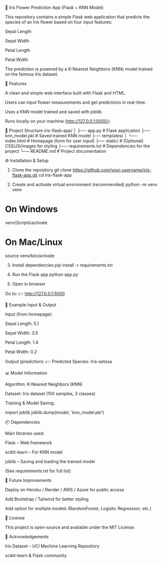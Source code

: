 🌸 Iris Flower Prediction App (Flask + KNN Model)

This repository contains a simple Flask web application that predicts the species of an Iris flower based on four input features:

Sepal Length

Sepal Width

Petal Length

Petal Width

The prediction is powered by a K-Nearest Neighbors (KNN) model trained on the famous Iris dataset.

📌 Features

A clean and simple web interface built with Flask and HTML.

Users can input flower measurements and get predictions in real-time.

Uses a KNN model trained and saved with joblib.

Runs locally on your machine (http://127.0.0.1:5000/).

📂 Project Structure
iris-flask-app/
│
├── app.py                # Flask application
├── knn_model.pkl         # Saved trained KNN model
├── templates/
│   └── index.html        # Homepage (form for user input)
├── static/               # (Optional) CSS/JS/images for styling
├── requirements.txt      # Dependencies for the project
└── README.md             # Project documentation

⚙️ Installation & Setup
1. Clone the repository
git clone https://github.com/your-username/iris-flask-app.git
cd iris-flask-app

2. Create and activate virtual environment (recommended)
python -m venv venv
# On Windows
venv\Scripts\activate
# On Mac/Linux
source venv/bin/activate

3. Install dependencies
pip install -r requirements.txt

4. Run the Flask app
python app.py

5. Open in browser

Go to:
👉 http://127.0.0.1:5000

🧪 Example Input & Output

Input (from homepage):

Sepal Length: 5.1

Sepal Width: 3.5

Petal Length: 1.4

Petal Width: 0.2

Output (prediction):
👉 Predicted Species: Iris-setosa

📊 Model Information

Algorithm: K-Nearest Neighbors (KNN)

Dataset: Iris dataset (150 samples, 3 classes)

Training & Model Saving:

import joblib
joblib.dump(model, 'knn_model.pkl')

📦 Dependencies

Main libraries used:

Flask – Web framework

scikit-learn – For KNN model

joblib – Saving and loading the trained model

(See requirements.txt for full list)

🚀 Future Improvements

Deploy on Heroku / Render / AWS / Azure for public access

Add Bootstrap / Tailwind for better styling

Add option for multiple models (RandomForest, Logistic Regression, etc.)

📝 License

This project is open-source and available under the MIT License.

🙌 Acknowledgements

Iris Dataset – UCI Machine Learning Repository

scikit-learn & Flask community